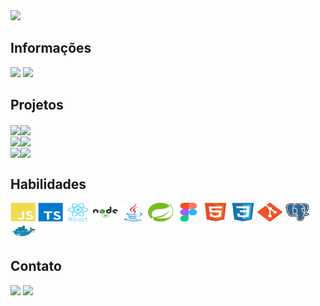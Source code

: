 <main style="display: flex; flex-direction: column;">
  <div>
    <img src="https://readme-typing-svg.herokuapp.com?color=FFFFFF&center=true&vCenter=true&multiline=true&width=600&height=70&lines=Hello,+World!;My+name+is+Marlon%2C+and+I'm+a+Full+Stack+Developer">
  </div>
  <div>
    <h2>Informações</h2>
    <a>
      <img height="150em" src="https://github-readme-stats.vercel.app/api?username=marllonmendez&show_icons=true&theme=dark"/>
      <img height="150em" src="https://github-readme-stats.vercel.app/api/top-langs/?username=marllonmendez&layout=compact&langs_count=7&theme=dark"/>
    </a>
  </div>
  <div style="display: flex; flex-direction: column;">
    <h2>Projetos</h2>
    <div style="display: flex; flex-direction: row;">
      <a href="https://github.com/marllonmendez/customer-api">
        <img align="center" src="https://github-readme-stats.vercel.app/api/pin/?username=marllonmendez&repo=customer-api&theme=dark" />
      </a>
      <a href="https://github.com/marllonmendez/customer-app">
        <img align="center" src="https://github-readme-stats.vercel.app/api/pin/?username=marllonmendez&repo=customer-app&theme=dark" />
      </a>
    </div>
    <div style="display: flex; flex-direction: row;">
      <a href="https://github.com/marllonmendez/stories">
        <img align="center" src="https://github-readme-stats.vercel.app/api/pin/?username=marllonmendez&repo=stories&theme=dark" />
      </a>
      <a href="https://github.com/marllonmendez/Genyus-Bank-ReactJs">
        <img align="center" src="https://github-readme-stats.vercel.app/api/pin/?username=marllonmendez&repo=Genyus-Bank-ReactJs&theme=dark" />
      </a>
    </div>
    <div style="display: flex; flex-direction: row;">
      <a href="https://github.com/marllonmendez/decoderText">
        <img align="center" src="https://github-readme-stats.vercel.app/api/pin/?username=marllonmendez&repo=decoderText&theme=dark" />
      </a>
      <a href="https://github.com/marllonmendez/numberSecret">
        <img align="center" src="https://github-readme-stats.vercel.app/api/pin/?username=marllonmendez&repo=numberSecret&theme=dark" />
      </a>
    </div>
  </div>
  <div>
    <h2>Habilidades</h2>
    <img align="center" alt="JavaScript" height="30" width="40" src="https://raw.githubusercontent.com/devicons/devicon/master/icons/javascript/javascript-plain.svg"/>
    <img align="center" alt="TypeScript" height="30" width="40" src="https://raw.githubusercontent.com/devicons/devicon/master/icons/typescript/typescript-plain.svg"/>
    <img align="center" alt="React.js" height="30" width="40" src="https://raw.githubusercontent.com/devicons/devicon/master/icons/react/react-original-wordmark.svg"/>
    <img align="center" alt="React.js" height="30" width="40" src="https://raw.githubusercontent.com/devicons/devicon/master/icons/nodejs/nodejs-original-wordmark.svg"/>
    <img align="center" alt="JAVA" height="30" width="40" src="https://raw.githubusercontent.com/devicons/devicon/master/icons/java/java-original.svg"/>
    <img align="center" alt="JAVA" height="30" width="40" src="https://raw.githubusercontent.com/devicons/devicon/master/icons/spring/spring-original.svg"/>
    <img align="center" alt="JAVA" height="30" width="40" src="https://raw.githubusercontent.com/devicons/devicon/master/icons/figma/figma-original.svg"/>
    <img align="center" alt="HTML" height="30" width="40" src="https://raw.githubusercontent.com/devicons/devicon/master/icons/html5/html5-original.svg"/>
    <img align="center" alt="CSS" height="30" width="40" src="https://raw.githubusercontent.com/devicons/devicon/master/icons/css3/css3-original.svg"/>
    <img align="center" alt="Git" height="30" width="40" src="https://raw.githubusercontent.com/devicons/devicon/master/icons/git/git-original.svg"/>
    <img align="center" alt="PostgreSQL" height="30" width="40" src="https://raw.githubusercontent.com/devicons/devicon/master/icons/postgresql/postgresql-original.svg"/>
    <img align="center" alt="Docker" height="30" width="40" src="https://raw.githubusercontent.com/devicons/devicon/master/icons/docker/docker-original.svg"/>
  </div>
  <div>
    <h2>Contato</h2>
    <a href="https://www.linkedin.com/in/marllonmendez" target="_blank"><img src="https://img.shields.io/badge/-LinkedIn-%230077B5?style=for-the-badge&logo=linkedin&logoColor=white" target="_blank"></a>
    <a href="mailto:marlonmendesor@gmail.com" target="_blank"><img src="https://img.shields.io/badge/Gmail-D14836?style=for-the-badge&logo=gmail&logoColor=white" target="_blank"></a>
  </div>
</main>
